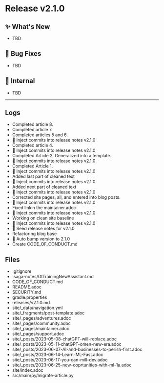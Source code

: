 # Release v2.1.0

## ✨ What's New
- TBD

## 🐛 Bug Fixes
- TBD

## 🔬 Internal
- TBD

---
## Logs

- Completed article 8.
- Completed article 7.
- Completed articles 5 and 6.
- 📝 Inject commits into release notes v2.1.0
- Completed article 4.
- 📝 Inject commits into release notes v2.1.0
- Completed Article 2. Generalized into a template.
- 📝 Inject commits into release notes v2.1.0
- Completed Article 1.
- 📝 Inject commits into release notes v2.1.0
- Added last part of cleaned text
- 📝 Inject commits into release notes v2.1.0
- Added next part of cleaned text
- 📝 Inject commits into release notes v2.1.0
- Corrected site pages, all, and entered into blog posts.
- 📝 Inject commits into release notes v2.1.0
- Fixed linkin the maintainer.adoc
- 📝 Inject commits into release notes v2.1.0
- Working on clean site baseline
- 📝 Inject commits into release notes v2.1.0
- 📝 Seed release notes for v2.1.0
- Refactoring blog base
- 🔼 Auto bump version to 2.1.0
- Create CODE_OF_CONDUCT.md

## Files

- .gitignore
- .saga-notes/OtTrainingNewAssistant.md
- CODE_OF_CONDUCT.md
- README.adoc
- SECURITY.md
- gradle.properties
- releases/v2.1.0.md
- site/_data/navigation.yml
- site/_fragments/post-template.adoc
- site/_pages/adventures.adoc
- site/_pages/community.adoc
- site/_pages/maintainer.adoc
- site/_pages/support.adoc
- site/_posts/2023-05-08-chatGPT-will-replace.adoc
- site/_posts/2023-05-11-chatGPT-omen-new-era.adoc
- site/_posts/2023-06-07-AI-and-businesses-to-perish-first.adoc
- site/_posts/2023-06-14-Learn-ML-Fast.adoc
- site/_posts/2023-06-17-you-can-mill-dev.adoc
- site/_posts/2023-06-25-new-ooprtunities-with-ml-1a.adoc
- site/index.adoc
- src/main/py/migrate-article.py
